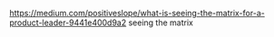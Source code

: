 https://medium.com/positiveslope/what-is-seeing-the-matrix-for-a-product-leader-9441e400d9a2 seeing the matrix